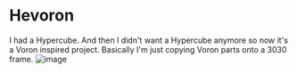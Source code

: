 # Hevoron
I had a Hypercube. And then I didn't want a Hypercube anymore so now it's a Voron inspired project. Basically I'm just copying Voron parts onto a 3030 frame.
![image](https://user-images.githubusercontent.com/100235446/155866153-cc586a8e-01d9-4f75-a0bb-ce3335c19b30.png)
